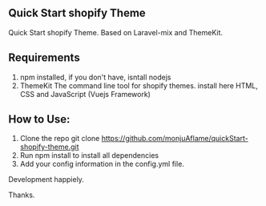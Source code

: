 ## Quick Start shopify Theme

Quick Start shopify Theme. Based on Laravel-mix and ThemeKit.


## Requirements

1. npm installed, if you don't have, isntall nodejs
2. ThemeKit The command line tool for shopify themes. install here HTML, CSS and JavaScript (Vuejs Framework)

## How to Use:

1. Clone the repo git clone https://github.com/monjuAflame/quickStart-shopify-theme.git
2. Run npm install to install all dependencies
3. Add your config information in the config.yml file.

Development happiely.

Thanks.